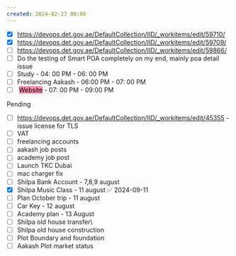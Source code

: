 ```yaml
---
created: 2024-02-27 00:08
---
```


- [x] https://devops.det.gov.ae/DefaultCollection/IID/_workitems/edit/59710/
- [x] https://devops.det.gov.ae/DefaultCollection/IID/_workitems/edit/59709/
- [ ] https://devops.det.gov.ae/DefaultCollection/IID/_workitems/edit/59866/
- [ ] Do the testing of Smart POA completely on my end, mainly poa detail issue
- [ ] Study - 04: 00 PM - 06: 00 PM
- [ ] Freelancing Aakash - 06:00 PM - 07: 00 PM
- [ ] <mark style="background: #FFF3A3A6;"></mark> <mark style="background: #FF5582A6;">Website</mark> - 07: 00 PM - 09:00 PM

Pending
- [ ] https://devops.det.gov.ae/DefaultCollection/IID/_workitems/edit/45355 - issue license for TLS
- [ ] VAT 
- [ ] freelancing accounts
- [ ] aakash job posts
- [ ] academy job post
- [ ] Launch TKC Dubai
- [ ] mac charger fix
- [ ] Shilpa Bank Account - 7,8,9 august
- [x] Shilpa Music Class - 11 august ✅ 2024-09-11
- [ ] Plan October trip - 11 august
- [ ] Car Key - 12 august
- [ ] Academy plan - 13 August
- [ ] Shilpa old house transfer\
- [ ] Shilpa old house construction
- [ ] Plot Boundary and foundation 
- [ ] Aakash Plot market status